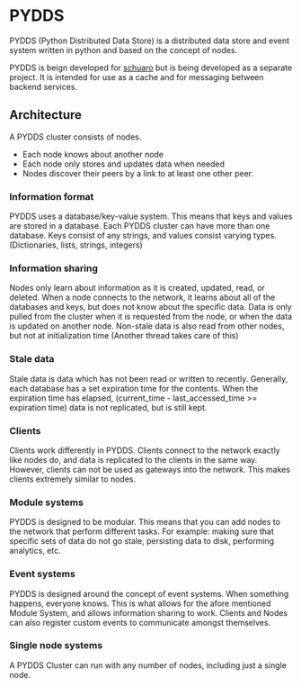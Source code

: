 # PYDDS

PYDDS (Python Distributed Data Store) is a distributed data store and event system written in python and based on the concept of nodes.

PYDDS is beign developed for [schuaro](https://github.com/peperworx/schuaro) but is being developed as a separate project. It is intended for use as a cache and for messaging between backend services.

## Architecture

A PYDDS cluster consists of nodes.
- Each node knows about another node
- Each node only stores and updates data when needed
- Nodes discover their peers by a link to at least one other peer.


### Information format

PYDDS uses a database/key-value system. This means that keys and values are stored in a database. Each PYDDS cluster can have more than one database. Keys consist of any strings, and values consist varying types. (Dictionaries, lists, strings, integers)

### Information sharing

Nodes only learn about information as it is created, updated, read, or deleted. When a node connects to the network, it learns about all of the databases and keys, but does not know about the specific data. Data is only pulled from the cluster when it is requested from the node, or when the data is updated on another node. Non-stale data is also read from other nodes, but not at initialization time (Another thread takes care of this)

### Stale data

Stale data is data which has not been read or written to recently. Generally, each database has a set expiration time for the contents. When the expiration time has elapsed, (current_time - last_accessed_time >= expiration time) data is not replicated, but is still kept.

### Clients

Clients work differently in PYDDS. Clients connect to the network exactly like nodes do, and data is replicated to the clients in the same way. However, clients can not be used as gateways into the network. This makes clients extremely similar to nodes.

### Module systems

PYDDS is designed to be modular. This means that you can add nodes to the network that perform different tasks. For example: making sure that specific sets of data do not go stale, persisting data to disk, performing analytics, etc.


### Event systems

PYDDS is designed around the concept of event systems. When something happens, everyone knows. This is what allows for the afore mentioned Module System, and allows information sharing to work. Clients and Nodes can also register custom events to communicate amongst themselves. 

### Single node systems

A PYDDS Cluster can run with any number of nodes, including just a single node.